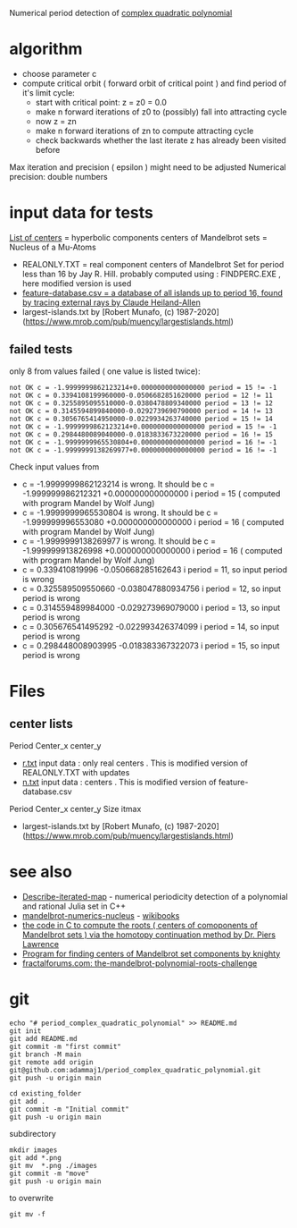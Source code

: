 Numerical period detection of [complex quadratic polynomial](https://en.wikipedia.org/wiki/Complex_quadratic_polynomial)


# algorithm
* choose parameter c
* compute critical orbit ( forward orbit of critical point ) and find period of it's limit cycle:  
  * start with critical point:  z = z0 = 0.0 
  * make n forward iterations of z0 to (possibly) fall into attracting cycle
  * now z = zn
  * make n forward iterations of zn to compute attracting cycle
  * check backwards whether the last iterate z has already been visited before 
  
Max iteration and precision ( epsilon ) might need to be adjusted
Numerical precision: double numbers




# input data for tests
[List of centers](https://en.wikibooks.org/wiki/Fractals/Iterations_in_the_complex_plane/Mandelbrot_set/centers#Lists_of_centers) = hyperbolic components centers of Mandelbrot sets  = Nucleus of a Mu-Atoms
* REALONLY.TXT = real component centers of Mandelbrot Set for period less than 16 by Jay R. Hill. probably computed using : FINDPERC.EXE , here modified version is used
* [ feature-database.csv = a database of all islands up to period 16, found by tracing external rays by 	Claude Heiland-Allen](http://mathr.co.uk/mandelbrot/feature-database.csv.bz2)
* largest-islands.txt by [Robert Munafo, (c) 1987-2020] (https://www.mrob.com/pub/muency/largestislands.html)

##  failed tests
only 8 from  values failed ( one value is listed twice): 
```
not OK c = -1.9999999862123214+0.0000000000000000 period = 15 != -1
not OK c = 0.3394108199960000-0.0506682851620000 period = 12 != 11
not OK c = 0.3255895095510000-0.0380478809340000 period = 13 != 12
not OK c = 0.3145594899840000-0.0292739690790000 period = 14 != 13
not OK c = 0.3056765414950000-0.0229934263740000 period = 15 != 14
not OK c = -1.9999999862123214+0.0000000000000000 period = 15 != -1
not OK c = 0.2984480089040000-0.0183833673220000 period = 16 != 15
not OK c = -1.9999999965530804+0.0000000000000000 period = 16 != -1
not OK c = -1.9999999138269977+0.0000000000000000 period = 16 != -1
```
Check input values from 
* c = -1.9999999862123214 is wrong. It should be c = -1.999999986212321  +0.000000000000000 i    period = 15 ( computed with program Mandel by Wolf Jung)
* c = -1.9999999965530804 is wrong. It should be c = -1.999999996553080  +0.000000000000000 i    period = 16 ( computed with program Mandel by Wolf Jung)
* c = -1.9999999138269977 is wrong. It should be c = -1.999999913826998  +0.000000000000000 i    period = 16 ( computed with program Mandel by Wolf Jung)
* c = 0.339410819996  -0.050668285162643 i    period = 11, so input period is wrong
* c = 0.325589509550660  -0.038047880934756 i    period = 12, so input period is wrong
* c = 0.314559489984000  -0.029273969079000 i    period = 13, so input period is wrong
* c = 0.305676541495292  -0.022993426374099 i    period = 14, so input period is wrong
* c = 0.298448008903995  -0.018383367322073 i    period = 15, so input period is wrong




# Files

## center lists
Period Center_x center_y
* [r.txt](./src/r.txt) input data : only real centers . This is modified version of REALONLY.TXT with updates
* [n.txt](./src/n.txt) input data : centers . This is modified version of feature-database.csv

Period Center_x center_y Size itmax 
* largest-islands.txt by [Robert Munafo, (c) 1987-2020] (https://www.mrob.com/pub/muency/largestislands.html)


# see also
* [Describe-iterated-map](https://github.com/adammaj1/Describe-iterated-map-) - numerical periodicity detection of a polynomial and rational Julia set in C++
* [mandelbrot-numerics-nucleus](https://gitlab.com/adammajewski/mandelbrot-numerics-nucleus) - [wikibooks](https://en.wikibooks.org/wiki/Fractals/mandelbrot-numerics#nucleus)
* [the code in C to compute the roots ( centers of comoponents of Mandelbrot sets ) via the homotopy continuation method by Dr. Piers Lawrence](https://gitlab.com/adammajewski/lawrence)
* [Program for finding centers of Mandelbrot set components by knighty](https://gitlab.com/adammajewski/cpp-mandelbrot-center-by-knighty)
* [fractalforums.com: the-mandelbrot-polynomial-roots-challenge](https://www.fractalforums.com/theory/the-mandelbrot-polynomial-roots-challenge/)



# git
```git
echo "# period_complex_quadratic_polynomial" >> README.md
git init
git add README.md
git commit -m "first commit"
git branch -M main
git remote add origin git@github.com:adammaj1/period_complex_quadratic_polynomial.git
git push -u origin main
```



```git
cd existing_folder
git add .
git commit -m "Initial commit"
git push -u origin main
```


subdirectory

```git
mkdir images
git add *.png
git mv  *.png ./images
git commit -m "move"
git push -u origin main
```


to overwrite

```git
git mv -f 
```

